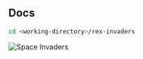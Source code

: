 
## Docs

```bash
cd <working-directory>/rex-invaders
```

![Space Invaders](https://firebasestorage.googleapis.com/v0/b/rex-invaders.appspot.com/o/220px-Space_Invaders_flyer%2C_1978.jpg?alt=media&token=39260e12-ee75-4f71-aac5-05b7b7beaf34)

